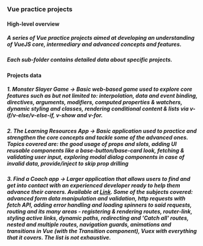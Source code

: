 ### Vue practice projects

#### High-level overview

##### A series of Vue practice projects aimed at developing an understanding of VueJS core, intermediary and advanced concepts and features.

##### Each sub-folder contains detailed data about specific projects.

#### Projects data

##### 1. Monster Slayer Game -> Basic web-based game used to explore core features such as but not limited to: interpolation, data and event binding, directives, arguments, modifiers, computed properties & watchers, dynamic styling and classes, rendering conditional content & lists via v-if/v-else/v-else-if, v-show and v-for.

##### 2. The Learning Resources App -> Basic application used to practice and strengthen the core concepts and tackle some of the advanced ones. Topics covered are: the good usage of props and slots, adding UI reusable components like a base-button/base-card look, fetching & validating user input, exploring modal dialog components in case of invalid data, provide/inject to skip prop drilling

##### 3. Find a Coach app -> Larger application that allows users to find and get into contact with an experienced developer ready to help them advance their careers. Available at <a href="https://vue-find-a-coach-8c7a4.web.app/">Link</a>. Some of the subjects covered: advanced form data manipulation and validation, http requests with fetch API, adding error handling and loading spinners to said requests, routing and its many areas - registering & rendering routes, router-link, styling active links, dynamic paths, redirecting and 'Catch all' routes, nested and multiple routes, navigation guards, animations and transitions in Vue (with the Transition component), Vuex with everything that it covers. The list is not exhaustive.
